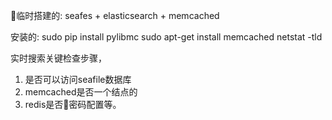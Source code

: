 临时搭建的:
    seafes + elasticsearch + memcached

安装的:
    sudo pip install pylibmc
    sudo apt-get install memcached
    netstat -tld


实时搜索关键检查步骤，

1. 是否可以访问seafile数据库
2. memcached是否一个结点的
3. redis是否密码配置等。